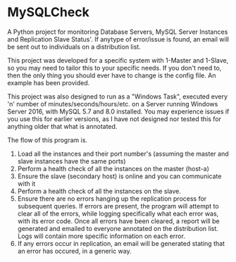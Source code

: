 # MySQLCheck

A Python project for monitoring Database Servers, MySQL Server Instances and Replication Slave Status'. If anytype of error/issue is found,
an email will be sent out to individuals on a distribution list. 

This project was developed for a specific system with 1-Master and 1-Slave, so you may need to tailor this to your specific
needs. If you don't need to, then the only thing you should ever have to change is the config file. An example has been provided.

This project was also designed to run as a "Windows Task", executed every 'n' number of minutes/seconds/hours/etc. on a Server
running Windows Server 2016, with MySQL 5.7 and 8.0 installed. You may experience issues if you use this for earlier versions, as I have not designed nor tested this for anything older that what is annotated.

The flow of this program is.

1. Load all the instances and their port number's (assuming the master and slave instances have the same ports)
2. Perform a health check of all the instances on the master (host-a)
3. Ensure the slave (secondary host) is online and you can communicate with it
4. Perform a health check of all the instances on the slave.
5. Ensure there are no errors hanging up the replication process for subsequent queries.
   If errors are present, the program will attempt to clear all of the errors, while logging
   specifically what each error was, with its error code.  Once all errors have been cleared,
   a report will be generated and emailed to everyone annotated on the distribution list. Logs will
   contain more specific information on each error.
6. If any errors occur in replication, an email will be generated stating that an error has occured, in a generic way.
